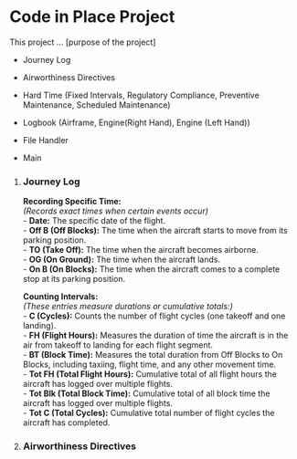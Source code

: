 # Code in Place Project

This project ... [purpose of the project]

- Journey Log
- Airworthiness Directives
- Hard Time (Fixed Intervals, Regulatory Compliance, Preventive Maintenance, Scheduled Maintenance)
- Logbook (Airframe, Engine(Right Hand), Engine (Left Hand))

- File Handler
- Main

1. ### **Journey Log**<br>
    __Recording Specific Time:__<br>
    *(Records exact times when certain events occur)*<br>
        - __Date:__ The specific date of the flight.<br>
        - __Off B (Off Blocks):__ The time when the aircraft starts to move from its parking position.<br>
        - __TO (Take Off):__ The time when the aircraft becomes airborne.<br>
        - __OG (On Ground):__ The time when the aircraft lands.<br>
        - __On B (On Blocks):__ The time when the aircraft comes to a complete stop at its parking position.<br>
    
    __Counting Intervals:__<br>
    *(These entries measure durations or cumulative totals:)*<br>
        - __C (Cycles):__ Counts the number of flight cycles (one takeoff and one landing).<br>
        - __FH (Flight Hours):__ Measures the duration of time the aircraft is in the air from takeoff to landing for each flight segment.<br>
        - __BT (Block Time):__ Measures the total duration from Off Blocks to On Blocks, including taxiing, flight time, and any other movement time.<br>
        - __Tot FH (Total Flight Hours):__ Cumulative total of all flight hours the aircraft has logged over multiple flights.<br>
        - __Tot Blk (Total Block Time):__ Cumulative total of all block time the aircraft has logged over multiple flights.<br>
        - __Tot C (Total Cycles):__ Cumulative total number of flight cycles the aircraft has completed.<br>

2. ### **Airworthiness Directives**<br>

